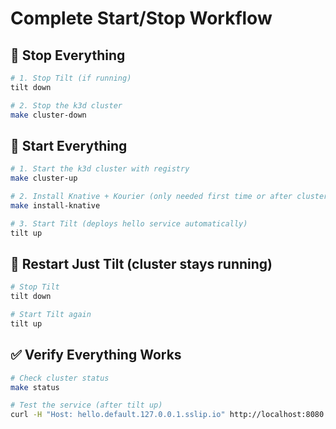 # Complete Start/Stop Workflow

## 🛑 Stop Everything

```bash
# 1. Stop Tilt (if running)
tilt down

# 2. Stop the k3d cluster
make cluster-down
```

## 🚀 Start Everything

```bash
# 1. Start the k3d cluster with registry
make cluster-up

# 2. Install Knative + Kourier (only needed first time or after cluster-down)
make install-knative

# 3. Start Tilt (deploys hello service automatically)
tilt up
```

## 🔄 Restart Just Tilt (cluster stays running)

```bash
# Stop Tilt
tilt down

# Start Tilt again  
tilt up
```

## ✅ Verify Everything Works

```bash
# Check cluster status
make status

# Test the service (after tilt up)
curl -H "Host: hello.default.127.0.0.1.sslip.io" http://localhost:8080
```